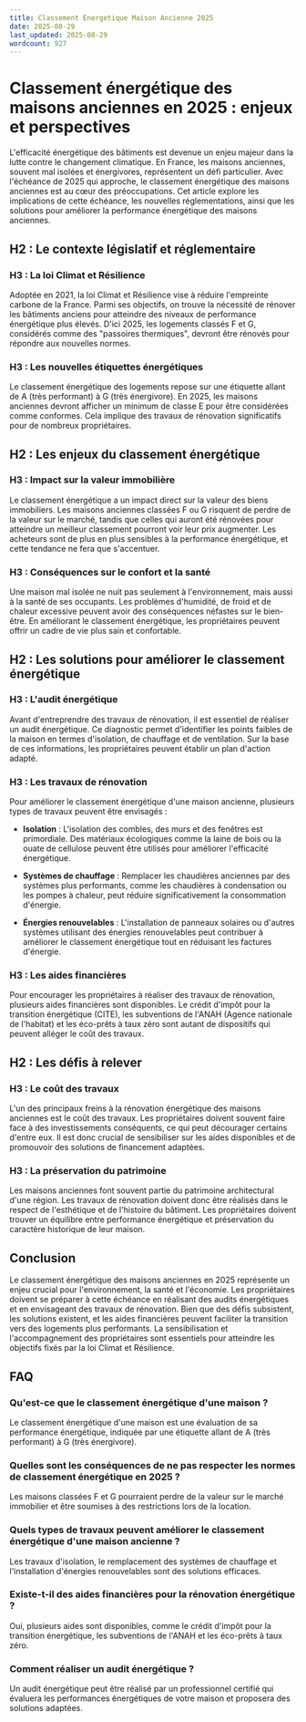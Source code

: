 ```yaml
---
title: Classement Energetique Maison Ancienne 2025
date: 2025-08-29
last_updated: 2025-08-29
wordcount: 927
---
```


# Classement énergétique des maisons anciennes en 2025 : enjeux et perspectives

L'efficacité énergétique des bâtiments est devenue un enjeu majeur dans la lutte contre le changement climatique. En France, les maisons anciennes, souvent mal isolées et énergivores, représentent un défi particulier. Avec l'échéance de 2025 qui approche, le classement énergétique des maisons anciennes est au cœur des préoccupations. Cet article explore les implications de cette échéance, les nouvelles réglementations, ainsi que les solutions pour améliorer la performance énergétique des maisons anciennes.

## H2 : Le contexte législatif et réglementaire

### H3 : La loi Climat et Résilience

Adoptée en 2021, la loi Climat et Résilience vise à réduire l'empreinte carbone de la France. Parmi ses objectifs, on trouve la nécessité de rénover les bâtiments anciens pour atteindre des niveaux de performance énergétique plus élevés. D'ici 2025, les logements classés F et G, considérés comme des "passoires thermiques", devront être rénovés pour répondre aux nouvelles normes.

### H3 : Les nouvelles étiquettes énergétiques

Le classement énergétique des logements repose sur une étiquette allant de A (très performant) à G (très énergivore). En 2025, les maisons anciennes devront afficher un minimum de classe E pour être considérées comme conformes. Cela implique des travaux de rénovation significatifs pour de nombreux propriétaires.

## H2 : Les enjeux du classement énergétique

### H3 : Impact sur la valeur immobilière

Le classement énergétique a un impact direct sur la valeur des biens immobiliers. Les maisons anciennes classées F ou G risquent de perdre de la valeur sur le marché, tandis que celles qui auront été rénovées pour atteindre un meilleur classement pourront voir leur prix augmenter. Les acheteurs sont de plus en plus sensibles à la performance énergétique, et cette tendance ne fera que s'accentuer.

### H3 : Conséquences sur le confort et la santé

Une maison mal isolée ne nuit pas seulement à l'environnement, mais aussi à la santé de ses occupants. Les problèmes d'humidité, de froid et de chaleur excessive peuvent avoir des conséquences néfastes sur le bien-être. En améliorant le classement énergétique, les propriétaires peuvent offrir un cadre de vie plus sain et confortable.

## H2 : Les solutions pour améliorer le classement énergétique

### H3 : L'audit énergétique

Avant d'entreprendre des travaux de rénovation, il est essentiel de réaliser un audit énergétique. Ce diagnostic permet d'identifier les points faibles de la maison en termes d'isolation, de chauffage et de ventilation. Sur la base de ces informations, les propriétaires peuvent établir un plan d'action adapté.

### H3 : Les travaux de rénovation

Pour améliorer le classement énergétique d'une maison ancienne, plusieurs types de travaux peuvent être envisagés :

- **Isolation** : L'isolation des combles, des murs et des fenêtres est primordiale. Des matériaux écologiques comme la laine de bois ou la ouate de cellulose peuvent être utilisés pour améliorer l'efficacité énergétique.
  
- **Systèmes de chauffage** : Remplacer les chaudières anciennes par des systèmes plus performants, comme les chaudières à condensation ou les pompes à chaleur, peut réduire significativement la consommation d'énergie.

- **Énergies renouvelables** : L'installation de panneaux solaires ou d'autres systèmes utilisant des énergies renouvelables peut contribuer à améliorer le classement énergétique tout en réduisant les factures d'énergie.

### H3 : Les aides financières

Pour encourager les propriétaires à réaliser des travaux de rénovation, plusieurs aides financières sont disponibles. Le crédit d'impôt pour la transition énergétique (CITE), les subventions de l'ANAH (Agence nationale de l'habitat) et les éco-prêts à taux zéro sont autant de dispositifs qui peuvent alléger le coût des travaux.

## H2 : Les défis à relever

### H3 : Le coût des travaux

L'un des principaux freins à la rénovation énergétique des maisons anciennes est le coût des travaux. Les propriétaires doivent souvent faire face à des investissements conséquents, ce qui peut décourager certains d'entre eux. Il est donc crucial de sensibiliser sur les aides disponibles et de promouvoir des solutions de financement adaptées.

### H3 : La préservation du patrimoine

Les maisons anciennes font souvent partie du patrimoine architectural d'une région. Les travaux de rénovation doivent donc être réalisés dans le respect de l'esthétique et de l'histoire du bâtiment. Les propriétaires doivent trouver un équilibre entre performance énergétique et préservation du caractère historique de leur maison.

## Conclusion

Le classement énergétique des maisons anciennes en 2025 représente un enjeu crucial pour l'environnement, la santé et l'économie. Les propriétaires doivent se préparer à cette échéance en réalisant des audits énergétiques et en envisageant des travaux de rénovation. Bien que des défis subsistent, les solutions existent, et les aides financières peuvent faciliter la transition vers des logements plus performants. La sensibilisation et l'accompagnement des propriétaires sont essentiels pour atteindre les objectifs fixés par la loi Climat et Résilience.

## FAQ

### Qu'est-ce que le classement énergétique d'une maison ?

Le classement énergétique d'une maison est une évaluation de sa performance énergétique, indiquée par une étiquette allant de A (très performant) à G (très énergivore).

### Quelles sont les conséquences de ne pas respecter les normes de classement énergétique en 2025 ?

Les maisons classées F et G pourraient perdre de la valeur sur le marché immobilier et être soumises à des restrictions lors de la location.

### Quels types de travaux peuvent améliorer le classement énergétique d'une maison ancienne ?

Les travaux d'isolation, le remplacement des systèmes de chauffage et l'installation d'énergies renouvelables sont des solutions efficaces.

### Existe-t-il des aides financières pour la rénovation énergétique ?

Oui, plusieurs aides sont disponibles, comme le crédit d'impôt pour la transition énergétique, les subventions de l'ANAH et les éco-prêts à taux zéro.

### Comment réaliser un audit énergétique ?

Un audit énergétique peut être réalisé par un professionnel certifié qui évaluera les performances énergétiques de votre maison et proposera des solutions adaptées.